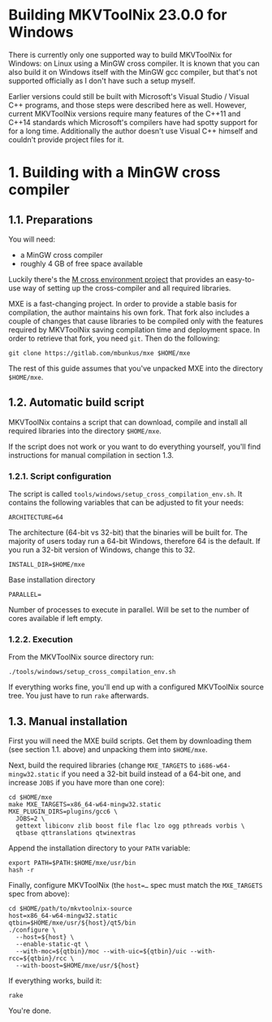 Building MKVToolNix 23.0.0 for Windows
=====================================

There is currently only one supported way to build MKVToolNix for
Windows: on Linux using a MinGW cross compiler. It is known that you
can also build it on Windows itself with the MinGW gcc compiler, but
that's not supported officially as I don't have such a setup myself.

Earlier versions could still be built with Microsoft's Visual Studio /
Visual C++ programs, and those steps were described here as
well. However, current MKVToolNix versions require many features of
the C++11 and C++14 standards which Microsoft's compilers have had
spotty support for for a long time. Additionally the author doesn't
use Visual C++ himself and couldn't provide project files for it.

# 1. Building with a MinGW cross compiler

## 1.1. Preparations

You will need:

- a MinGW cross compiler
- roughly 4 GB of free space available

Luckily there's the [M cross environment project](http://mxe.cc/)
that provides an easy-to-use way of setting up the cross-compiler
and all required libraries.

MXE is a fast-changing project. In order to provide a stable basis for
compilation, the author maintains his own fork. That fork also includes
a couple of changes that cause libraries to be compiled only with the
features required by MKVToolNix saving compilation time and deployment
space. In order to retrieve that fork, you need `git`. Then do the
following:

    git clone https://gitlab.com/mbunkus/mxe $HOME/mxe

The rest of this guide assumes that you've unpacked MXE
into the directory `$HOME/mxe`.

## 1.2. Automatic build script

MKVToolNix contains a script that can download, compile and install
all required libraries into the directory `$HOME/mxe`.

If the script does not work or you want to do everything yourself,
you'll find instructions for manual compilation in section 1.3.

### 1.2.1. Script configuration

The script is called `tools/windows/setup_cross_compilation_env.sh`. It
contains the following variables that can be adjusted to fit your
needs:

    ARCHITECTURE=64

The architecture (64-bit vs 32-bit) that the binaries will be built
for. The majority of users today run a 64-bit Windows, therefore 64 is
the default. If you run a 32-bit version of Windows, change this to 32.

    INSTALL_DIR=$HOME/mxe

Base installation directory

    PARALLEL=

Number of processes to execute in parallel. Will be set to the number
of cores available if left empty.

### 1.2.2. Execution

From the MKVToolNix source directory run:

    ./tools/windows/setup_cross_compilation_env.sh

If everything works fine, you'll end up with a configured MKVToolNix
source tree. You just have to run `rake` afterwards.

## 1.3. Manual installation

First you will need the MXE build scripts. Get them by
downloading them (see section 1.1. above) and unpacking them into
`$HOME/mxe`.

Next, build the required libraries (change `MXE_TARGETS` to
`i686-w64-mingw32.static` if you need a 32-bit build instead of a 64-bit
one, and increase `JOBS` if you have more than one core):

    cd $HOME/mxe
    make MXE_TARGETS=x86_64-w64-mingw32.static MXE_PLUGIN_DIRS=plugins/gcc6 \
      JOBS=2 \
      gettext libiconv zlib boost file flac lzo ogg pthreads vorbis \
      qtbase qttranslations qtwinextras

Append the installation directory to your `PATH` variable:

    export PATH=$PATH:$HOME/mxe/usr/bin
    hash -r

Finally, configure MKVToolNix (the `host=…` spec must match the
`MXE_TARGETS` spec from above):

    cd $HOME/path/to/mkvtoolnix-source
    host=x86_64-w64-mingw32.static
    qtbin=$HOME/mxe/usr/${host}/qt5/bin
    ./configure \
      --host=${host} \
      --enable-static-qt \
      --with-moc=${qtbin}/moc --with-uic=${qtbin}/uic --with-rcc=${qtbin}/rcc \
      --with-boost=$HOME/mxe/usr/${host}

If everything works, build it:

    rake

You're done.

